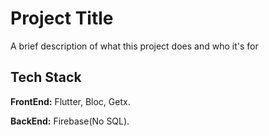 
# Project Title

A brief description of what this project does and who it's for


## Tech Stack

**FrontEnd:** Flutter, Bloc, Getx.

**BackEnd:** Firebase(No SQL).



